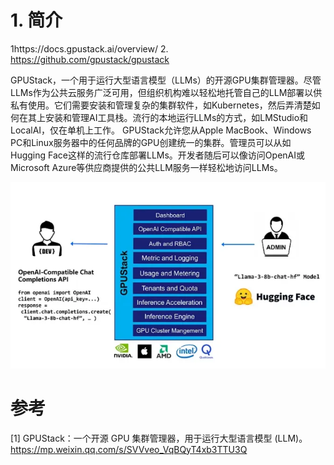 # 1. 简介
1https://docs.gpustack.ai/overview/
2. https://github.com/gpustack/gpustack

GPUStack，一个用于运行大型语言模型（LLMs）的开源GPU集群管理器。尽管LLMs作为公共云服务广泛可用，但组织机构难以轻松地托管自己的LLM部署以供私有使用。它们需要安装和管理复杂的集群软件，如Kubernetes，然后弄清楚如何在其上安装和管理AI工具栈。流行的本地运行LLMs的方式，如LMStudio和LocalAI，仅在单机上工作。
GPUStack允许您从Apple MacBook、Windows PC和Linux服务器中的任何品牌的GPU创建统一的集群。管理员可以从如Hugging Face这样的流行仓库部署LLMs。开发者随后可以像访问OpenAI或Microsoft Azure等供应商提供的公共LLM服务一样轻松地访问LLMs。

![](.01_GPUStack_images/功能概览.png)

# 参考

[1] GPUStack：一个开源 GPU 集群管理器，用于运行大型语言模型 (LLM)。https://mp.weixin.qq.com/s/SVVveo_VqBQyT4xb3TTU3Q